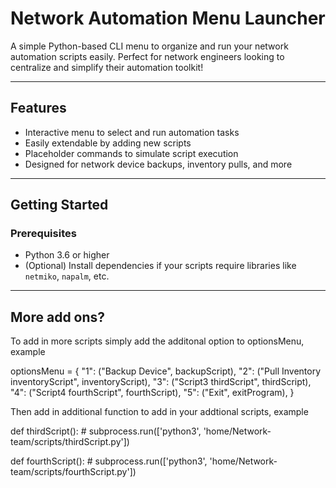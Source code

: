 # Network Automation Menu Launcher

A simple Python-based CLI menu to organize and run your network automation scripts easily. Perfect for network engineers looking to centralize and simplify their automation toolkit!

---

## Features

- Interactive menu to select and run automation tasks
- Easily extendable by adding new scripts
- Placeholder commands to simulate script execution
- Designed for network device backups, inventory pulls, and more

---

## Getting Started

### Prerequisites

- Python 3.6 or higher
- (Optional) Install dependencies if your scripts require libraries like `netmiko`, `napalm`, etc.

----

## More add ons?

To add in more scripts simply add the additonal option to optionsMenu, example


optionsMenu = {
    "1": ("Backup Device", backupScript),
    "2": ("Pull Inventory inventoryScript", inventoryScript),
    "3": ("Script3 thirdScript", thirdScript),
    "4": ("Script4 fourthScript", fourthScript),
    "5": ("Exit", exitProgram),
}

Then add in additional function to add in your addtional scripts, example

def thirdScript():
    # subprocess.run(['python3', 'home/Network-team/scripts/thirdScript.py'])

def fourthScript():
    # subprocess.run(['python3', 'home/Network-team/scripts/fourthScript.py'])



